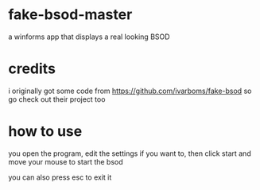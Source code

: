 # fake-bsod-master
a winforms app that displays a real looking BSOD
# credits
i originally got some code from https://github.com/ivarboms/fake-bsod so go check out their project too
# how to use
you open the program, edit the settings if you want to, then click start and move your mouse to start the bsod

you can also press esc to exit it
